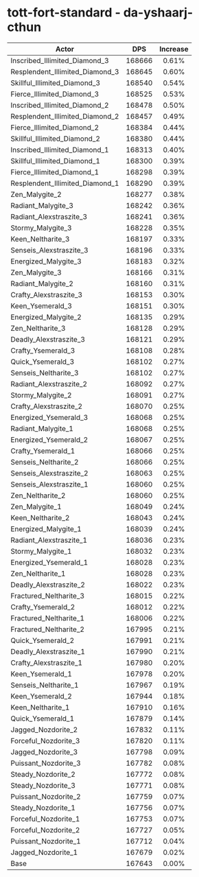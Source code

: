 # tott-fort-standard - da-yshaarj-cthun
| Actor | DPS | Increase |
|---|:---:|:---:|
|Inscribed_Illimited_Diamond_3|168666|0.61%|
|Resplendent_Illimited_Diamond_3|168645|0.60%|
|Skillful_Illimited_Diamond_3|168540|0.54%|
|Fierce_Illimited_Diamond_3|168525|0.53%|
|Inscribed_Illimited_Diamond_2|168478|0.50%|
|Resplendent_Illimited_Diamond_2|168457|0.49%|
|Fierce_Illimited_Diamond_2|168384|0.44%|
|Skillful_Illimited_Diamond_2|168380|0.44%|
|Inscribed_Illimited_Diamond_1|168313|0.40%|
|Skillful_Illimited_Diamond_1|168300|0.39%|
|Fierce_Illimited_Diamond_1|168298|0.39%|
|Resplendent_Illimited_Diamond_1|168290|0.39%|
|Zen_Malygite_2|168277|0.38%|
|Radiant_Malygite_3|168242|0.36%|
|Radiant_Alexstraszite_3|168241|0.36%|
|Stormy_Malygite_3|168228|0.35%|
|Keen_Neltharite_3|168197|0.33%|
|Senseis_Alexstraszite_3|168196|0.33%|
|Energized_Malygite_3|168183|0.32%|
|Zen_Malygite_3|168166|0.31%|
|Radiant_Malygite_2|168160|0.31%|
|Crafty_Alexstraszite_3|168153|0.30%|
|Keen_Ysemerald_3|168151|0.30%|
|Energized_Malygite_2|168135|0.29%|
|Zen_Neltharite_3|168128|0.29%|
|Deadly_Alexstraszite_3|168121|0.29%|
|Crafty_Ysemerald_3|168108|0.28%|
|Quick_Ysemerald_3|168102|0.27%|
|Senseis_Neltharite_3|168102|0.27%|
|Radiant_Alexstraszite_2|168092|0.27%|
|Stormy_Malygite_2|168091|0.27%|
|Crafty_Alexstraszite_2|168070|0.25%|
|Energized_Ysemerald_3|168068|0.25%|
|Radiant_Malygite_1|168068|0.25%|
|Energized_Ysemerald_2|168067|0.25%|
|Crafty_Ysemerald_1|168066|0.25%|
|Senseis_Neltharite_2|168066|0.25%|
|Senseis_Alexstraszite_2|168063|0.25%|
|Senseis_Alexstraszite_1|168060|0.25%|
|Zen_Neltharite_2|168060|0.25%|
|Zen_Malygite_1|168049|0.24%|
|Keen_Neltharite_2|168043|0.24%|
|Energized_Malygite_1|168039|0.24%|
|Radiant_Alexstraszite_1|168036|0.23%|
|Stormy_Malygite_1|168032|0.23%|
|Energized_Ysemerald_1|168028|0.23%|
|Zen_Neltharite_1|168028|0.23%|
|Deadly_Alexstraszite_2|168022|0.23%|
|Fractured_Neltharite_3|168015|0.22%|
|Crafty_Ysemerald_2|168012|0.22%|
|Fractured_Neltharite_1|168006|0.22%|
|Fractured_Neltharite_2|167995|0.21%|
|Quick_Ysemerald_2|167991|0.21%|
|Deadly_Alexstraszite_1|167990|0.21%|
|Crafty_Alexstraszite_1|167980|0.20%|
|Keen_Ysemerald_1|167978|0.20%|
|Senseis_Neltharite_1|167967|0.19%|
|Keen_Ysemerald_2|167944|0.18%|
|Keen_Neltharite_1|167910|0.16%|
|Quick_Ysemerald_1|167879|0.14%|
|Jagged_Nozdorite_2|167832|0.11%|
|Forceful_Nozdorite_3|167820|0.11%|
|Jagged_Nozdorite_3|167798|0.09%|
|Puissant_Nozdorite_3|167782|0.08%|
|Steady_Nozdorite_2|167772|0.08%|
|Steady_Nozdorite_3|167771|0.08%|
|Puissant_Nozdorite_2|167759|0.07%|
|Steady_Nozdorite_1|167756|0.07%|
|Forceful_Nozdorite_1|167753|0.07%|
|Forceful_Nozdorite_2|167727|0.05%|
|Puissant_Nozdorite_1|167712|0.04%|
|Jagged_Nozdorite_1|167679|0.02%|
|Base|167643|0.00%|
